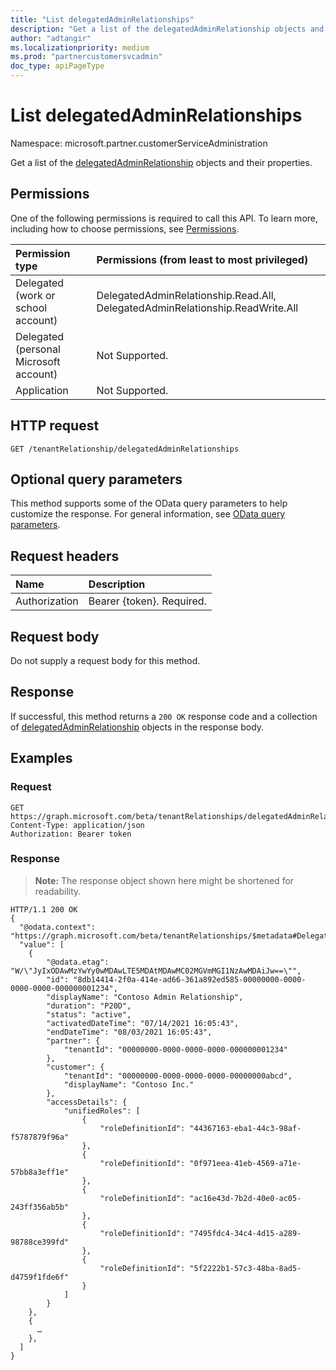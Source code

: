```yaml
---
title: "List delegatedAdminRelationships"
description: "Get a list of the delegatedAdminRelationship objects and their properties."
author: "adtangir"
ms.localizationpriority: medium
ms.prod: "partnercustomersvcadmin"
doc_type: apiPageType
---
```


# List delegatedAdminRelationships
Namespace: microsoft.partner.customerServiceAdministration



Get a list of the [delegatedAdminRelationship](../resources/delegatedadminrelationship.md) objects and their properties.

## Permissions
One of the following permissions is required to call this API. To learn more, including how to choose permissions, see [Permissions](/graph/permissions-reference).

|Permission type|Permissions (from least to most privileged)|
|:---|:---|
|Delegated (work or school account)| DelegatedAdminRelationship.Read.All, DelegatedAdminRelationship.ReadWrite.All |
|Delegated (personal Microsoft account)| Not Supported. |
|Application| Not Supported. |

## HTTP request

<!-- {
  "blockType": "ignored"
}
-->
``` http
GET /tenantRelationship/delegatedAdminRelationships
```

## Optional query parameters
This method supports some of the OData query parameters to help customize the response. For general information, see [OData query parameters](/graph/query-parameters).

## Request headers
|Name|Description|
|:---|:---|
|Authorization|Bearer {token}. Required.|

## Request body
Do not supply a request body for this method.

## Response

If successful, this method returns a `200 OK` response code and a collection of [delegatedAdminRelationship](../resources/delegatedadminrelationship.md) objects in the response body.

## Examples

### Request
<!-- {
  "blockType": "request",
  "name": "list_delegatedadminrelationship"
}
-->
``` http
GET https://graph.microsoft.com/beta/tenantRelationships/delegatedAdminRelationships
Content-Type: application/json
Authorization: Bearer token
```


### Response
>**Note:** The response object shown here might be shortened for readability.
<!-- {
  "blockType": "response",
  "truncated": true,
  "@odata.type": "Collection(microsoft.partner.customerServiceAdministration.delegatedAdminRelationship)"
}
-->
``` http
HTTP/1.1 200 OK
{
  "@odata.context": "https://graph.microsoft.com/beta/tenantRelationships/$metadata#DelegatedAdminRelationships",
  "value": [
    {
        "@odata.etag": "W/\"JyIxODAwMzYwYy0wMDAwLTE5MDAtMDAwMC02MGVmMGI1NzAwMDAiJw==\"",
        "id": "8db14414-2f0a-414e-ad66-361a892ed585-00000000-0000-0000-0000-000000001234",
        "displayName": "Contoso Admin Relationship",
        "duration": "P20D",
        "status": "active",
        "activatedDateTime": "07/14/2021 16:05:43",
        "endDateTime": "08/03/2021 16:05:43",
        "partner": {
            "tenantId": "00000000-0000-0000-0000-000000001234"
        },
        "customer": {
            "tenantId": "00000000-0000-0000-0000-00000000abcd",
            "displayName": "Contoso Inc."
        },
        "accessDetails": {
            "unifiedRoles": [
                {
                    "roleDefinitionId": "44367163-eba1-44c3-98af-f5787879f96a"
                },
                {
                    "roleDefinitionId": "0f971eea-41eb-4569-a71e-57bb8a3eff1e"
                },
                {
                    "roleDefinitionId": "ac16e43d-7b2d-40e0-ac05-243ff356ab5b"
                },
                {
                    "roleDefinitionId": "7495fdc4-34c4-4d15-a289-98788ce399fd"
                },
                {
                    "roleDefinitionId": "5f2222b1-57c3-48ba-8ad5-d4759f1fde6f"
                }
            ]
        }
    },
    {
      …
    },
  ]
}
```

